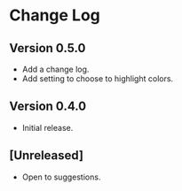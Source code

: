 # Change Log

## Version 0.5.0

* Add a change log.
* Add setting to choose to highlight colors.

## Version 0.4.0

* Initial release.

## [Unreleased]

- Open to suggestions.